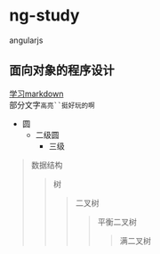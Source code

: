 # ng-study
angularjs
## 面向对象的程序设计
[学习markdown](http://www.tuicool.com/articles/zIJrEjn "悬停显示")<br/>
部分文字`高亮``挺好玩的啊`<br/>
* 圆
  * 二级圆
    * 三级
>数据结构
>>树
>>>二叉树
>>>>平衡二叉树
>>>>>满二叉树
